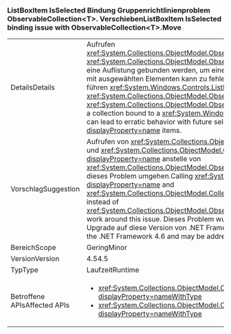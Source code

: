 ### <a name="listboxitem-isselected-binding-issue-with-observablecollectionlttgtmove"></a><span data-ttu-id="455dc-101">ListBoxItem IsSelected Bindung Gruppenrichtlinienproblem ObservableCollection&lt;T&gt;. Verschieben</span><span class="sxs-lookup"><span data-stu-id="455dc-101">ListBoxItem IsSelected binding issue with ObservableCollection&lt;T&gt;.Move</span></span>

|   |   |
|---|---|
|<span data-ttu-id="455dc-102">Details</span><span class="sxs-lookup"><span data-stu-id="455dc-102">Details</span></span>|<span data-ttu-id="455dc-103">Aufrufen <xref:System.Collections.ObjectModel.ObservableCollection%601.Move(System.Int32,System.Int32)> oder <xref:System.Collections.ObjectModel.ObservableCollection%601.MoveItem(System.Int32,System.Int32)> auf eine Auflistung gebunden werden, um eine <xref:System.Windows.Controls.ListBox?displayProperty=name> mit ausgewählten Elementen kann zu fehlerhaften Verhalten bei zukünftigen Auswahl oder Unselection der führen <xref:System.Windows.Controls.ListBox?displayProperty=name> Elemente.</span><span class="sxs-lookup"><span data-stu-id="455dc-103">Calling <xref:System.Collections.ObjectModel.ObservableCollection%601.Move(System.Int32,System.Int32)> or <xref:System.Collections.ObjectModel.ObservableCollection%601.MoveItem(System.Int32,System.Int32)> on a collection bound to a <xref:System.Windows.Controls.ListBox?displayProperty=name> with items selected can lead to erratic behavior with future selection or unselection of <xref:System.Windows.Controls.ListBox?displayProperty=name> items.</span></span>|
|<span data-ttu-id="455dc-104">Vorschlag</span><span class="sxs-lookup"><span data-stu-id="455dc-104">Suggestion</span></span>|<span data-ttu-id="455dc-105">Aufrufen von <xref:System.Collections.ObjectModel.Collection%601.Remove(%600)?displayProperty=name> und <xref:System.Collections.ObjectModel.Collection%601.Insert(System.Int32,%600)?displayProperty=name> anstelle von <xref:System.Collections.ObjectModel.ObservableCollection%601.Move(System.Int32,System.Int32)> wird dieses Problem umgehen.</span><span class="sxs-lookup"><span data-stu-id="455dc-105">Calling <xref:System.Collections.ObjectModel.Collection%601.Remove(%600)?displayProperty=name> and <xref:System.Collections.ObjectModel.Collection%601.Insert(System.Int32,%600)?displayProperty=name> instead of <xref:System.Collections.ObjectModel.ObservableCollection%601.Move(System.Int32,System.Int32)> will work around this issue.</span></span> <span data-ttu-id="455dc-106">Dieses Problem wurde alternativ in .NET Framework 4.6 behoben und kann durch ein Upgrade auf diese Version von .NET Framework vermieden werden.</span><span class="sxs-lookup"><span data-stu-id="455dc-106">Alternatively, this issue has been fixed in the .NET Framework 4.6 and may be addressed by upgrading to that version of the .NET Framework.</span></span>|
|<span data-ttu-id="455dc-107">Bereich</span><span class="sxs-lookup"><span data-stu-id="455dc-107">Scope</span></span>|<span data-ttu-id="455dc-108">Gering</span><span class="sxs-lookup"><span data-stu-id="455dc-108">Minor</span></span>|
|<span data-ttu-id="455dc-109">Version</span><span class="sxs-lookup"><span data-stu-id="455dc-109">Version</span></span>|<span data-ttu-id="455dc-110">4.5</span><span class="sxs-lookup"><span data-stu-id="455dc-110">4.5</span></span>|
|<span data-ttu-id="455dc-111">Typ</span><span class="sxs-lookup"><span data-stu-id="455dc-111">Type</span></span>|<span data-ttu-id="455dc-112">Laufzeit</span><span class="sxs-lookup"><span data-stu-id="455dc-112">Runtime</span></span>|
|<span data-ttu-id="455dc-113">Betroffene APIs</span><span class="sxs-lookup"><span data-stu-id="455dc-113">Affected APIs</span></span>|<ul><li><xref:System.Collections.ObjectModel.ObservableCollection%601.Move(System.Int32,System.Int32)?displayProperty=nameWithType></li><li><xref:System.Collections.ObjectModel.ObservableCollection%601.MoveItem(System.Int32,System.Int32)?displayProperty=nameWithType></li></ul>|

